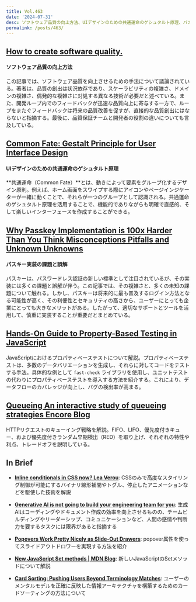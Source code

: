 ```yaml
---
title: Vol.463
date: '2024-07-31'
desc: ソフトウェア品質の向上方法、UIデザインのための共通運命のゲシュタルト原理、パスキー実装の課題と誤解、ほか計10リンク
permalink: /posts/463/
---
```



## [How to create software quality.](https://lethain.com/quality/)
#### ソフトウェア品質の向上方法

この記事では、ソフトウェア品質を向上させるための手法について議論されている。著者は、品質の創出は状況依存であり、スケーラビリティの複雑さ、ドメインの複雑さ、偶発的な複雑さに対処する異なる技術が必要だと述べている。また、開発ループ内でのフィードバックが迅速な品質向上に寄与する一方で、ループをまたぐフィードバックは将来の品質改善を促すが、直接的な品質創出にはならないと指摘する。最後に、品質保証チームと開発者の役割の違いについても言及している。

## [Common Fate: Gestalt Principle for User Interface Design](https://bootcamp.uxdesign.cc/common-fate-gestalt-principle-for-user-interface-design-4a123b9aa319)
#### UIデザインのための共通運命のゲシュタルト原理

**共通運命（Common Fate）**とは、動きによって要素をグループ化するデザイン原則。例えば、ホーム画面をスワイプする際にアイコンやページインジケーターが一緒に動くことで、それらが一つのグループとして認識される。共通運命のゲシュタルト原理を活用することで、機能的でありながらも明確で直感的、そして楽しいインターフェースを作成することができる。


## [Why Passkey Implementation is 100x Harder Than You Think  Misconceptions Pitfalls and Unknown Unknowns](https://www.corbado.com/blog/passkey-implementation-pitfalls-misconceptions-unknowns)
#### パスキー実装の課題と誤解

パスキーは、パスワードレス認証の新しい標準として注目されているが、その実装には多くの課題と誤解が伴う。この記事では、その複雑さと、多くの未知の課題について触れる。しかし、パスキーは将来的に最も普及するログイン方法となる可能性が高く、その利便性とセキュリティの高さから、ユーザーにとっても企業にとっても大きなメリットがある。したがって、適切なサポートとツールを活用して、慎重に実装することが重要だとまとめている。


## [Hands-On Guide to Property-Based Testing in JavaScript](https://www.webdevlog.com/p/properety-based-testing-in-javascript/)

JavaScriptにおけるプロパティベーステストについて解説。プロパティベーステストは、多数のデータバリエーションを生成し、それらに対してコードをテストする手法。具体的な例として `fast-check` ライブラリを使用し、ユニットテストの代わりにプロパティベーステストを導入する方法を紹介する。これにより、データフローのカバレッジが向上し、バグの検出率が高まる。


## [Queueing  An interactive study of queueing strategies  Encore Blog](https://encore.dev/blog/queueing)

HTTPリクエストのキューイング戦略を解説。FIFO、LIFO、優先度付きキュー、および優先度付きランダム早期検出（RED）を取り上げ、それぞれの特性や利点、トレードオフを説明している。


## In Brief

- **[Inline conditionals in CSS now?  Lea Verou](https://lea.verou.me/blog/2024/css-conditionals-now/)**: CSSのみで高度なスタイリング制御が可能にするバイナリ線形補間やトグル、停止したアニメーションなどを駆使した技術を解説

- **[Generative AI is not going to build your engineering team for you](https://stackoverflow.blog/2024/06/10/generative-ai-is-not-going-to-build-your-engineering-team-for-you/)**: 生成AIはコーディングやドキュメント作成の効率を向上させるものの、チームビルディングやリーダーシップ、コミュニケーションなど、人間の感情や判断力を要するタスクには限界があると指摘する

- **[Popovers Work Pretty Nicely as Slide-Out Drawers](https://frontendmasters.com/blog/popovers-work-pretty-nicely-as-slide-out-drawers/)**: popover属性を使ってスライドアウトドロワーを実現する方法を紹介

- **[New JavaScript Set methods | MDN Blog](https://developer.mozilla.org/en-US/blog/javascript-set-methods/)**: 新しいJavaScriptのSetメソッドについて解説

- **[Card Sorting: Pushing Users Beyond Terminology Matches](https://www.nngroup.com/articles/card-sorting-terminology-matches/)**: ユーザーのメンタルモデルを正確に反映した情報アーキテクチャを構築するためのカードソーティングの方法について
